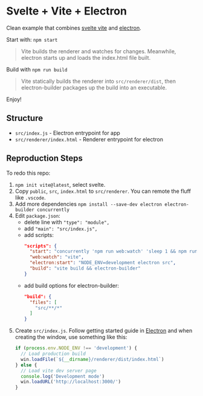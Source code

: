 # Svelte + Vite + Electron

Clean example that combines [svelte vite](https://vitejs.dev/) and [electron](https://www.electronjs.org/).

Start with: `npm start`

> Vite builds the renderer and watches for changes. Meanwhile, electron starts up and loads the index.html file built.

Build with `npm run build`

> Vite statically builds the renderer into `src/renderer/dist`, then electron-builder packages up the build into an executable.

Enjoy!

## Structure

* `src/index.js` - Electron entrypoint for app
* `src/renderer/index.html` - Renderer entrypoint for electron

## Reproduction Steps

To redo this repo:

1. `npm init vite@latest`, select svelte.
2. Copy `public`, `src`, `index.html` to `src/renderer`. You can remote the fluff like `.vscode`.
3. Add more dependencies `npm install --save-dev electron electron-builder concurrently`
4. Edit `package.json`:
    * delete line with `"type": "module",`
    * add `"main": "src/index.js",`
    * add scripts:
      ```json
      "scripts": {
        "start": "concurrently 'npm run web:watch' 'sleep 1 && npm run electron:start'",
        "web:watch": "vite",
        "electron:start": "NODE_ENV=development electron src",
        "build": "vite build && electron-builder"
      }
      ```
    * add build options for electron-builder:
      ```json
      "build": {
        "files": [
          "src/**/*"
        ]
      }
      ```
4. Create `src/index.js`. Follow getting started guide in [Electron](https://www.electronjs.org/docs/latest/tutorial/quick-start) and when creating the window, use something like this:
    ```js
    if (process.env.NODE_ENV !== 'development') {
      // Load production build
      win.loadFile(`${__dirname}/renderer/dist/index.html`)
    } else {
      // Load vite dev server page 
      console.log('Development mode')
      win.loadURL('http://localhost:3000/')
    }
    ```